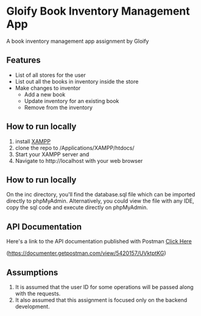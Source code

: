 # Gloify Book Inventory Management App

A book inventory management app assignment by Gloify

## Features

- List of all stores for the user
- List out all the books in inventory inside the store
- Make changes to inventor
  - Add a new book
  - Update inventory for an existing book
  - Remove from the inventory

## How to run locally

1. install [XAMPP](https://www.apachefriends.org/download.html)
2. clone the repo to /Applications/XAMPP/htdocs/
3. Start your XAMPP server and
4. Navigate to http://localhost with your web browser

## How to run locally

On the inc directory, you'll find the database.sql file which can be imported directly to phpMyAdmin.
Alternatively, you could view the file with any IDE, copy the sql code and execute directly on phpMyAdmin.

## API Documentation

Here's a link to the API documentation published with Postman [Click Here](https://documenter.getpostman.com/view/5420157/UVktptKG)

(https://documenter.getpostman.com/view/5420157/UVktptKG)


## Assumptions

1. It is assumed that the user ID for some operations will be passed along with the requests.
2. It also assumed that this assignment is focused only on the backend development.